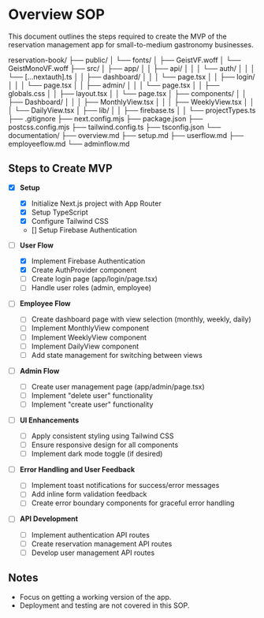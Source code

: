# Overview SOP

This document outlines the steps required to create the MVP of the reservation management app for small-to-medium gastronomy businesses.

reservation-book/
├── public/
│   └── fonts/
│       ├── GeistVF.woff
│       └── GeistMonoVF.woff
├── src/
│   ├── app/
│   │   ├── api/
│   │   │   └── auth/
│   │   │       └── [...nextauth].ts
│   │   ├── dashboard/
│   │   │   └── page.tsx
│   │   ├── login/
│   │   │   └── page.tsx
│   │   ├── admin/
│   │   │   └── page.tsx
│   │   ├── globals.css
│   │   ├── layout.tsx
│   │   └── page.tsx
│   ├── components/
│   │   ├── Dashboard/
│   │   │   ├── MonthlyView.tsx
│   │   │   ├── WeeklyView.tsx
│   │   │   └── DailyView.tsx
│   ├── lib/
│   │   ├── firebase.ts
│   │   └── projectTypes.ts
├── .gitignore
├── next.config.mjs
├── package.json
├── postcss.config.mjs
├── tailwind.config.ts
├── tsconfig.json
└── documentation/
    ├── overview.md
    ├── setup.md
    ├── userflow.md
    ├── employeeflow.md
    └── adminflow.md

## Steps to Create MVP

- [x] **Setup**
  - [x] Initialize Next.js project with App Router
  - [x] Setup TypeScript
  - [x] Configure Tailwind CSS
  - [] Setup Firebase Authentication

- [ ] **User Flow**
  - [x] Implement Firebase Authentication
  - [x] Create AuthProvider component
  - [ ] Create login page (app/login/page.tsx)
  - [ ] Handle user roles (admin, employee)

- [ ] **Employee Flow**
  - [ ] Create dashboard page with view selection (monthly, weekly, daily)
  - [ ] Implement MonthlyView component
  - [ ] Implement WeeklyView component
  - [ ] Implement DailyView component
  - [ ] Add state management for switching between views

-   [ ] **Admin Flow**
  - [ ] Create user management page (app/admin/page.tsx)
  - [ ] Implement "delete user" functionality
  - [ ] Implement "create user" functionality

- [ ] **UI Enhancements**
  - [ ] Apply consistent styling using Tailwind CSS
  - [ ] Ensure responsive design for all components
  - [ ] Implement dark mode toggle (if desired)

- [ ] **Error Handling and User Feedback**
  - [ ] Implement toast notifications for success/error messages
  - [ ] Add inline form validation feedback
  - [ ] Create error boundary components for graceful error handling

- [ ] **API Development**
  - [ ] Implement authentication API routes
  - [ ] Create reservation management API routes
  - [ ] Develop user management API routes

## Notes
- Focus on getting a working version of the app.
- Deployment and testing are not covered in this SOP.